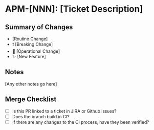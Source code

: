 # APM-[NNN]: [Ticket Description]

## Summary of Changes
* [Routine Change]
* :exclamation: [Breaking Change]
* :robot: [Operational Change]
* :sparkles: [New Feature]

## Notes
[Any other notes go here]

## Merge Checklist
* [ ] Is this PR linked to a ticket in JIRA or Github issues?
* [ ] Does the branch build in CI?
* [ ] If there are any changes to the CI process, have they been verified?
